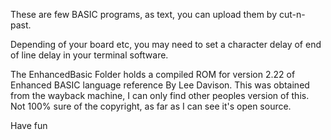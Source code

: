 These are few BASIC programs, as text, you can upload them by cut-n-past.

Depending of your board etc, you may need to set a character delay of end of line delay in your terminal software.

The EnhancedBasic Folder holds a compiled ROM for version 2.22 of Enhanced BASIC language reference By Lee Davison.
This was obtained from the wayback machine, I can only find other peoples version of this. Not 100% sure of the copyright,
as far as I can see it's open source.

Have fun

